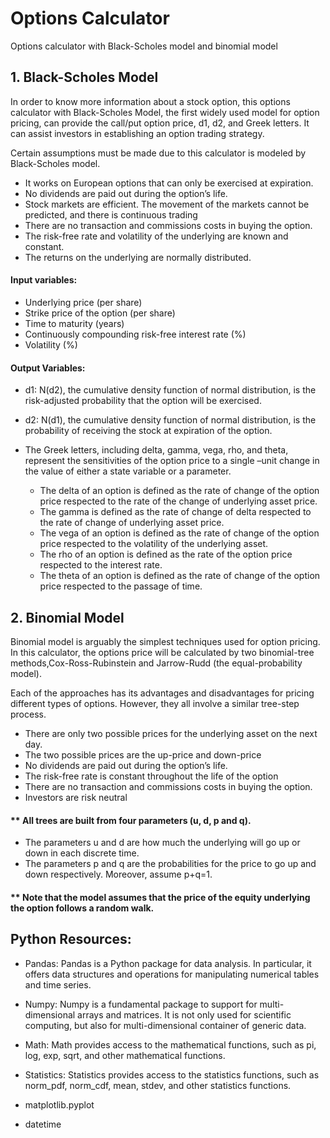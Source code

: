 # Options Calculator 

Options calculator with Black-Scholes model and binomial model

## 1. Black-Scholes Model

In order to know more information about a stock option, this options calculator with Black-Scholes Model, the first widely used model for option pricing, can provide the call/put option price, d1, d2, and Greek letters. It can assist investors in establishing an option trading strategy. 


Certain assumptions must be made due to this calculator is modeled by Black-Scholes model. 
* It works on European options that can only be exercised at expiration.
* No dividends are paid out during the option’s life.
* Stock markets are efficient. The movement of the markets cannot be predicted, and there is continuous trading
* There are no transaction and commissions costs in buying the option.
* The risk-free rate and volatility of the underlying are known and constant.
* The returns on the underlying are normally distributed.

#### Input variables:
* Underlying price (per share)
* Strike price of the option (per share)
* Time to maturity (years)
* Continuously compounding risk-free interest rate (%)
* Volatility (%)

#### Output Variables:
* d1: N(d2), the cumulative density function of normal distribution, is the risk-adjusted probability that the option will be exercised.
* d2: N(d1), the cumulative density function of normal distribution, is the probability of receiving the stock at expiration of the option.

* The Greek letters, including delta, gamma, vega, rho, and theta, represent the sensitivities of the option price to a single –unit change in the value of either a state variable or a parameter. 
  - The delta of an option is defined as the rate of change of the option price respected to the rate of the change of underlying asset price. 
  -	The gamma is defined as the rate of change of delta respected to the rate of change of underlying asset price.
  -	The vega of an option is defined as the rate of change of the option price respected to the volatility of the underlying asset. 
  -	The rho of an option is defined as the rate of the option price respected to the interest rate. 
  -	The theta of an option is defined as the rate of change of the option price respected to the passage of time.

## 2. Binomial Model
Binomial model is arguably the simplest techniques used for option pricing. In this calculator, the options price will be calculated by two binomial-tree methods,Cox-Ross-Rubinstein and Jarrow-Rudd (the equal-probability model). 

Each of the approaches has its advantages and disadvantages for pricing different types of options. However, they all involve a similar tree-step process.

* There are only two possible prices for the underlying asset on the next day.
* The two possible prices are the up-price and down-price
* No dividends are paid out during the option’s life.
* The risk-free rate is constant throughout the life of the option
* There are no transaction and commissions costs in buying the option.
* Investors are risk neutral

#### ** All trees are built from four parameters (u, d, p and q). 
- The parameters u and d are how much the underlying will go up or down in each discrete time. 
- The parameters p and q are the probabilities for the price to go up and down respectively. Moreover, assume p+q=1.


#### ** Note that the model assumes that the price of the equity underlying the option follows a random walk.


## Python Resources:

* Pandas: Pandas is a Python package for data analysis. In particular, it offers data structures and operations for manipulating numerical tables and time series. 

* Numpy: Numpy is a fundamental package to support for multi-dimensional arrays and matrices. It is not only used for scientific computing, but also for multi-dimensional container of generic data.

* Math: Math provides access to the mathematical functions, such as pi, log, exp, sqrt, and other mathematical functions.  

* Statistics: Statistics provides access to the statistics functions, such as norm_pdf, norm_cdf, mean, stdev, and other statistics functions.

* matplotlib.pyplot

* datetime
